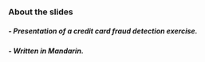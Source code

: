 ### About the slides
##### - Presentation of a credit card fraud detection exercise.
##### - Written in Mandarin.
